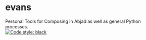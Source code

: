 # evans
Personal Tools for Composing in Abjad as well as general Python processes.<br/>
[![Code style: black](https://img.shields.io/badge/code%20style-black-000000.svg)](https://github.com/python/black)
